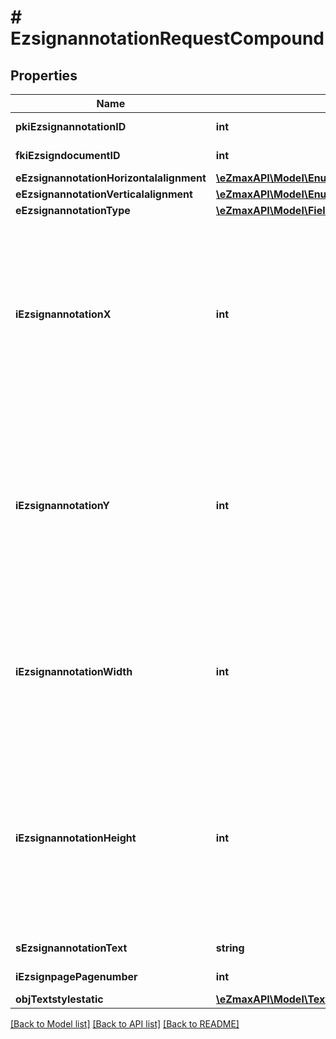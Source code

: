 # # EzsignannotationRequestCompound

## Properties

Name | Type | Description | Notes
------------ | ------------- | ------------- | -------------
**pkiEzsignannotationID** | **int** | The unique ID of the Ezsignannotation | [optional]
**fkiEzsigndocumentID** | **int** | The unique ID of the Ezsigndocument |
**eEzsignannotationHorizontalalignment** | [**\eZmaxAPI\Model\EnumHorizontalalignment**](EnumHorizontalalignment.md) |  | [optional]
**eEzsignannotationVerticalalignment** | [**\eZmaxAPI\Model\EnumVerticalalignment**](EnumVerticalalignment.md) |  | [optional]
**eEzsignannotationType** | [**\eZmaxAPI\Model\FieldEEzsignannotationType**](FieldEEzsignannotationType.md) |  |
**iEzsignannotationX** | **int** | The X coordinate (Horizontal) where to put the Ezsignannotation on the page.  Coordinate is calculated at 100dpi (dot per inch). So for example, if you want to put the Ezsignannotation 2 inches from the left border of the page, you would use \&quot;200\&quot; for the X coordinate. |
**iEzsignannotationY** | **int** | The Y coordinate (Vertical) where to put the Ezsignannotation on the page.  Coordinate is calculated at 100dpi (dot per inch). So for example, if you want to put the Ezsignannotation 3 inches from the top border of the page, you would use \&quot;300\&quot; for the Y coordinate. |
**iEzsignannotationWidth** | **int** | The Width of the Ezsignannotation.  Width is calculated at 100dpi (dot per inch). So for example, if you want to have the width of the Ezsignannotation to be 3 inches, you would use \&quot;300\&quot; for the Width. | [optional]
**iEzsignannotationHeight** | **int** | The Height of the Ezsignannotation.  Height is calculated at 100dpi (dot per inch). So for example, if you want to have the height of the Ezsignannotation to be 2 inches, you would use \&quot;200\&quot; for the Height.  This can only be set if eEzsignannotationType is **StrikethroughBlock** or **Text** | [optional]
**sEzsignannotationText** | **string** | The Text of the Ezsignannotation | [optional]
**iEzsignpagePagenumber** | **int** | The page number in the Ezsigndocument |
**objTextstylestatic** | [**\eZmaxAPI\Model\TextstylestaticRequestCompound**](TextstylestaticRequestCompound.md) |  | [optional]

[[Back to Model list]](../../README.md#models) [[Back to API list]](../../README.md#endpoints) [[Back to README]](../../README.md)
